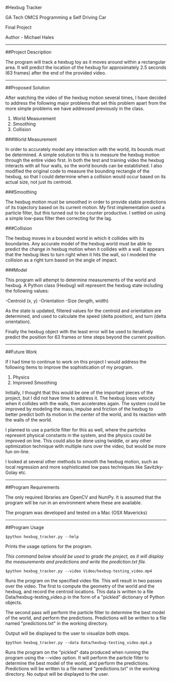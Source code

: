 #Hexbug Tracker

GA Tech OMCS
Programming a Self Driving Car

Final Project

Author - Michael Hales


--------------------------------------------

##Project Description

The program will track a hexbug toy as it moves around within a rectangular area.
It will predict the location of the hexbug for approximately 2.5 seconds (63 frames)
after the end of the provided video.


--------------------------------------------

##Proposed Solution

After watching the video of the hexbug motion several times, I have decided to
address the following major problems that set this problem apart from the
more simple problems we have addressed previously in the class.

1. World Measurement
2. Smoothing
3. Collision

###World Measurement

In order to accurately model any interaction with the world, its bounds must be determined.
A simple solution to this is to measure the hexbug motion through the entire video first.
In both the test and training video the hexbug interacts with all four walls, so the world
bounds can be established. I also modified the original code to measure the bounding rectangle
of the hexbug, so that I could determine when a collision would occur based on its actual size,
not just its centroid.

###Smoothing

The hexbug motion must be smoothed in order to provide stable predictions of its
trajectory based on its current motion. My first implementation used a particle
filter, but this turned out to be counter productive. I settled on using a simple
low-pass filter then correcting for the lag.

###Collision

The hexbug moves in a bounded world in which it collides with its boundaries. Any
accurate model of the hexbug world must be able to predict the change in hexbug
motion when it collides with a wall. It appears that the hexbug likes to turn right when
it hits the wall, so I modeled the collision as a right turn based on the angle of impact.


###Model

This program will attempt to determine measurements of the world and hexbug. A Python class (Hexbug)
will represent the hexbug state including the following values:
 
-Centroid (x, y)
-Orientation
-Size (length, width)

As the state is updated, filtered values for the centroid and orientation are determined,
and used to calculate the speed (delta position), and turn (delta orientation). 

Finally the hexbug object with the least error will be used to iteratively predict the
position for 63 frames or time steps beyond the current position.


--------------------------------------------

##Future Work

If I had time to continue to work on this project I would address the following items to
improve the sophistication of my program.

1. Physics
2. Improved Smoothing

Initially, I thought that this would be one of the important pieces of the project, but I did
not have time to address it. The hexbug loses velocity when it collides with the walls, then
accelerates again. The system could be improved by modeling the mass, impulse and friction of
the hexbug to better predict both its motion in the center of the world, and its reaction with
the walls of the world.

I planned to use a particle filter for this as well, where the particles represent physical
constants in the system, and the physics could be improved on line. This could also be done
using twiddle, or any other optimization technique with multiple runs over the video, but would
be more fun on-line.

I looked at several other methods to smooth the hexbug motion, such as local regression and 
more sophisticated low pass techniques like Savitzky-Golay etc.


--------------------------------------------

##Program Requirements

The only required libraries are OpenCV and NumPy. It is assumed that the program will be
run in an environment where these are available.

The program was developed and tested on a Mac (OSX Mavericks)


--------------------------------------------

##Program Usage

`$python hexbug_tracker.py --help`

Prints the usage options for the program.

*This command below should be used to grade the project, as it will display the measurements and predictions 
and write the prediction.txt file.*

`$python hexbug_tracker.py --video Video/hexbug-testing_video.mp4`

Runs the program on the specified video file. This will result in two passes over the video. The
first to compute the geometry of the world and the hexbug, and record the centroid locations. This
data is written to a file Data/hexbug-testing_video.p in the form of a "pickled" dictionary of Python
objects.

The second pass will perform the particle filter to determine the best model of the world, and
perform the predictions. Predictions will be written to a file named "predictions.txt" in the 
working directory.

Output will be displayed to the user to visualize both steps. 

`$python hexbug_tracker.py --data Data/hexbug-testing_video.mp4.p`

Runs the program on the "pickled" data produced when running the program using the --video option.
It will perform the particle filter to determine the best model of the world, and
perform the predictions. Predictions will be written to a file named "predictions.txt" in the 
working directory. No output will be displayed to the user.

